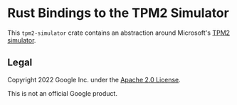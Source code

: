 # Rust Bindings to the TPM2 Simulator

This `tpm2-simulator` crate contains an abstraction around Microsoft's
[TPM2 simulator](https://github.com/microsoft/ms-tpm-20-ref).

## Legal

Copyright 2022 Google Inc. under the
[Apache 2.0 License](https://www.apache.org/licenses/LICENSE-2.0).

This is not an official Google product.
